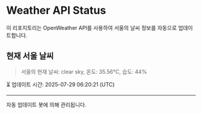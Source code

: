 
# Weather API Status

이 리포지토리는 OpenWeather API를 사용하여 서울의 날씨 정보를 자동으로 업데이트합니다.

## 현재 서울 날씨
> 서울의 현재 날씨: clear sky, 온도: 35.56°C, 습도: 44%

⏳ 업데이트 시간: 2025-07-29 06:20:21 (UTC)

---
자동 업데이트 봇에 의해 관리됩니다.
